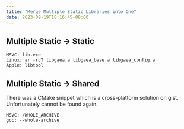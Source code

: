 ```yaml
---
title: "Merge Multiple Static Libraries into One"
date: 2023-09-19T18:16:45+08:00
---
```


## Multiple Static -> Static

```
MSVC: lib.exe
Linux: ar -rcT libgaea.a libgaea_base.a libgaea_config.a
Apple: libtool

```

## Multiple Static -> Shared


There was a CMake snippet which is a cross-platform solution on gist. Unfortunately cannot be found again.

```
MSVC: /WHOLE_ARCHIVE
gcc: --whole-archive

```
